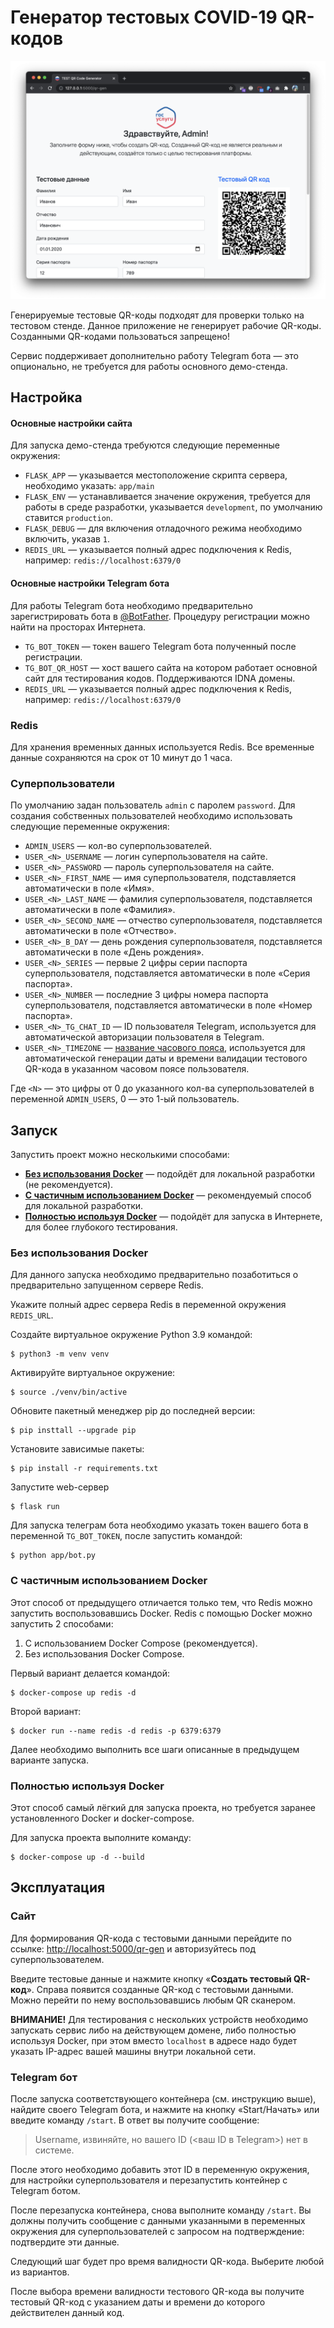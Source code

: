 # Генератор тестовых COVID-19 QR-кодов

![](demo.png)

Генерируемые тестовые QR-коды подходят для проверки только на тестовом стенде. Данное приложение не
генерирует рабочие QR-коды. Созданными QR-кодами пользоваться запрещено!

Сервис поддерживает дополнительно работу Telegram бота — это опционально, не требуется для работы основного демо-стенда.

## Настройка

#### Основные настройки сайта

Для запуска демо-стенда требуются следующие переменные окружения:

- `FLASK_APP` — указывается местоположение скрипта сервера, необходимо указать: `app/main`
- `FLASK_ENV` — устанавливается значение окружения, требуется для работы в среде разработки, указывается `development`,
по умолчанию ставится `production`.
- `FLASK_DEBUG` — для включения отладочного режима необходимо включить, указав `1`.
- `REDIS_URL` — указывается полный адрес подключения к Redis, например: `redis://localhost:6379/0`

#### Основные настройки Telegram бота

Для работы Telegram бота необходимо предварительно зарегистрировать бота в [@BotFather](https://t.me/BotFather).
Процедуру регистрации можно найти на просторах Интернета.

- `TG_BOT_TOKEN` — токен вашего Telegram бота полученный после регистрации.
- `TG_BOT_QR_HOST` — хост вашего сайта на котором работает основной сайт для тестирования кодов. Поддерживаются IDNA домены.
- `REDIS_URL` — указывается полный адрес подключения к Redis, например: `redis://localhost:6379/0`

### Redis

Для хранения временных данных используется Redis. Все временные данные сохраняются на срок от 10 минут до 1 часа.

### Суперпользователи

По умолчанию задан пользователь `admin` с паролем `password`. Для создания собственных пользователей 
необходимо использовать следующие переменные окружения:

- `ADMIN_USERS` — кол-во суперпользователей.
- `USER_<N>_USERNAME` — логин суперпользователя на сайте.
- `USER_<N>_PASSWORD` — пароль суперпользователя на сайте.
- `USER_<N>_FIRST_NAME` — имя суперпользователя, подставляется автоматически в поле «Имя».
- `USER_<N>_LAST_NAME` — фамилия суперпользователя, подставляется автоматически в поле «Фамилия».
- `USER_<N>_SECOND_NAME` — отчество суперпользователя, подставляется автоматически в поле «Отчество».
- `USER_<N>_B_DAY` — день рождения суперпользователя, подставляется автоматически в поле «День рождения».
- `USER_<N>_SERIES` — первые 2 цифры серии паспорта суперпользователя, подставляется автоматически в поле «Серия паспорта».
- `USER_<N>_NUMBER` — последние 3 цифры номера паспорта суперпользователя, подставляется автоматически в поле «Номер паспорта».
- `USER_<N>_TG_CHAT_ID` — ID пользователя Telegram, используется для автоматической авторизации пользователя в Telegram.
- `USER_<N>_TIMEZONE` — [название часового пояса][tz], используется для автоматической генерации даты и времени валидации тестового QR-кода в указанном часовом поясе пользователя.

Где `<N>` — это цифры от 0 до указанного кол-ва суперпользователей в переменной `ADMIN_USERS`, 0 — это 1-ый пользователь.

[tz]: https://en.wikipedia.org/wiki/List_of_tz_database_time_zones#List

## Запуск

Запустить проект можно несколькими способами:

- **[Без использования Docker](#start-without-docker)** — подойдёт для локальной разработки (не рекомендуется).
- **[С частичным использованием Docker](#start-with-part-docker)** — рекомендуемый способ для локальной разработки.
- **[Полностью используя Docker](#start-with-docker)** — подойдёт для запуска в Интернете, для более глубокого тестирования.

<a name="start-without-docker"></a>
### Без использования Docker

Для данного запуска необходимо предварительно позаботиться о предварительно запущенном сервере Redis.

Укажите полный адрес сервера Redis в переменной окружения `REDIS_URL`.

Создайте виртуальное окружение Python 3.9 командой:

```shell
$ python3 -m venv venv
```

Активируйте виртуальное окружение:

```shell
$ source ./venv/bin/active
```

Обновите пакетный менеджер pip до последней версии:

```shell
$ pip insttall --upgrade pip
```

Установите зависимые пакеты:

```shell
$ pip install -r requirements.txt
```

Запустите web-сервер

```shell
$ flask run
```

Для запуска телеграм бота необходимо указать токен вашего бота в переменной `TG_BOT_TOKEN`, после запустить командой:

```shell
$ python app/bot.py
```

<a name="start-with-part-docker"></a>
### С частичным использованием Docker

Этот способ от предыдущего отличается только тем, что Redis можно запустить воспользовавшись Docker. 
Redis с помощью Docker можно запустить 2 способами:

1. С использованием Docker Compose (рекомендуется).
2. Без использования Docker Compose.

Первый вариант делается командой:

```shell
$ docker-compose up redis -d 
```

Второй вариант:

```shell
$ docker run --name redis -d redis -p 6379:6379
```

Далее необходимо выполнить все шаги описанные в предыдущем варианте запуска.

<a name="start-with-docker"></a>
### Полностью используя Docker

Этот способ самый лёгкий для запуска проекта, но требуется заранее установленного Docker и docker-compose.

Для запуска проекта выполните команду:

```shell
$ docker-compose up -d --build
```

## Эксплуатация

### Сайт

Для формирования QR-кода с тестовыми данными перейдите по ссылке: <http://localhost:5000/qr-gen> и авторизуйтесь
под суперпользователем.

Введите тестовые данные и нажмите кнопку «**Создать тестовый QR-код**». Справа появится созданные QR-код с тестовыми
данными. Можно перейти по нему воспользовавшись любым QR сканером.

**ВНИМАНИЕ!** Для тестирования с нескольких устройств необходимо запускать сервис либо на действующем домене, 
либо полностью используя Docker, при этом вместо `localhost` в адресе надо будет указать IP-адрес вашей машины внутри
локальной сети.

### Telegram бот

После запуска соответствующего контейнера (см. инструкцию выше), найдите своего Telegram бота, и нажмите на кнопку 
«Start/Начать» или введите команду `/start`. В ответ вы получите сообщение:

> Username, извиняйте, но вашего ID (<ваш ID в Telegram>) нет в системе.

После этого необходимо добавить этот ID в переменную окружения, для настройки суперпользователя и перезапустить
контейнер с Telegram ботом.

После перезапуска контейнера, снова выполните команду `/start`. Вы должны получить сообщение с данными указанными в 
переменных окружения для суперпользователей с запросом на подтверждение: подтвердите эти данные.

Следующий шаг будет про время валидности QR-кода. Выберите любой из вариантов.

После выбора времени валидности тестового QR-кода вы получите тестовый QR-код с указанием даты и времени до которого 
действителен данный код.
